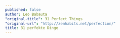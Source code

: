```yaml
---
published: false
author: Leo Babauta
"original-title": 31 Perfect Things
"original-url": "http://zenhabits.net/perfection/"
title: 31 perfekte Dinge
---
```


